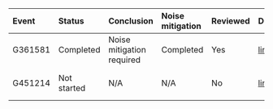 | Event   | Status      | Conclusion                | Noise mitigation   | Reviewed   | DQR                              | Summary                                          | Contact person                                           |
|:--------|:------------|:--------------------------|:-------------------|:-----------|:---------------------------------|:-------------------------------------------------|:---------------------------------------------------------|
| G361581 | Completed   | Noise mitigation required | Completed          | Yes        | [link](https://dqr.updateMe.com) | [link](https://dqr.updateMe.com/summary/G361581) | Ronaldas Macas ([email](mailto:ronaldas.macas@ligo.org)) |
| G451214 | Not started | N/A                       | N/A                | No         | [link](https://dqr.updateMe.com) | [link](https://dqr.updateMe.com/summary/G451214) | Ronaldas Macas ([email](mailto:ronaldas.macas@ligo.org)) |